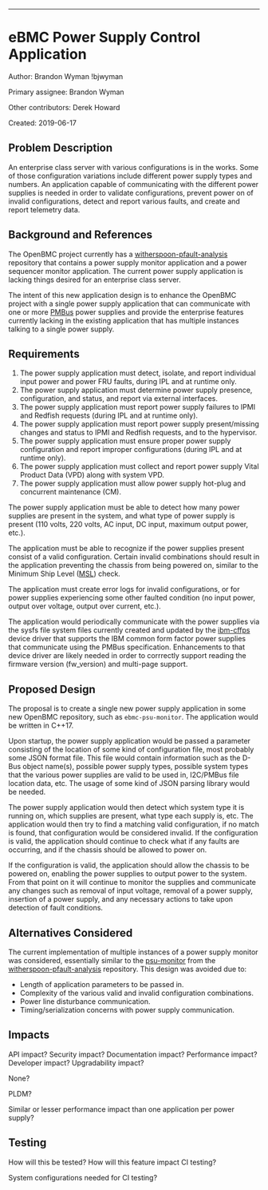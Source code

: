 
____

# eBMC Power Supply Control Application

Author:
  Brandon Wyman !bjwyman

Primary assignee:
  Brandon Wyman

Other contributors:
  Derek Howard

Created:
  2019-06-17

## Problem Description
An enterprise class server with various configurations is in the works. Some of
those configuration variations include different power supply types and numbers.
An application capable of communicating with the different power supplies is 
needed in order to validate configurations, prevent power on of invalid 
configurations, detect and report various faults, and create and report 
telemetry data.

## Background and References
The OpenBMC project currently has a [witherspoon-pfault-analysis][1] repository 
that contains a power supply monitor application and a power sequencer monitor
application. The current power supply application is lacking things desired for
an enterprise class server.

The intent of this new application design is to enhance the OpenBMC project 
with a single power supply application that can communicate with one or more 
[PMBus](https://en.wikipedia.org/wiki/Power_Management_Bus) power supplies and 
provide the enterprise features currently lacking in the existing application 
that has multiple instances talking to a single power supply.

## Requirements
1. The power supply application must detect, isolate, and report individual 
input power and power FRU faults, during IPL and at runtime only.  
2. The power supply application must determine power supply presence, 
configuration, and status, and report via external interfaces.  
3. The power supply application must report power supply failures to IPMI and 
Redfish requests (during IPL and at runtime only).  
4. The power supply application must report power supply present/missing changes 
and status to IPMI and Redfish requests, and to the hypervisor.  
5. The power supply application must ensure proper power supply configuration 
and report improper configurations (during IPL and at runtime only).  
6. The power supply application must collect and report power supply Vital 
Product Data (VPD) along with system VPD.  
7. The power supply application must allow power supply hot-plug and concurrent 
maintenance (CM).

The power supply application must be able to detect how many power supplies are 
present in the system, and what type of power supply is present (110 volts, 
220 volts, AC input, DC input, maximum output power, etc.).

The application must be able to recognize if the power supplies present 
consist of a valid configuration. Certain invalid combinations should result in
the application preventing the chassis from being powered on, similar to the 
Minimum Ship Level ([MSL][4]) check.

The application must create error logs for invalid configurations, or for power
supplies experiencing some other faulted condition (no input power, output over
voltage, output over current, etc.).

The application would periodically communicate with the power supplies via the
sysfs file system files currently created and updated by the [ibm-cffps][2] 
device driver that supports the IBM common form factor power supplies that 
communicate using the PMBus specification. Enhancements to that device driver 
are likely needed in order to corrrectly support reading the firmware version 
(fw_version) and multi-page support.

## Proposed Design
The proposal is to create a single new power supply application in some new 
OpenBMC repository, such as `ebmc-psu-monitor`. The application would be 
written in C++17.

Upon startup, the power supply application would be passed a parameter 
consisting of the location of some kind of configuration file, most probably 
some JSON format file. This file would contain information such as the D-Bus 
object name(s), possible power supply types, possible system types that the 
various power supplies are valid to be used in, I2C/PMBus file location data, 
etc. The usage of some kind of JSON parsing library would be needed.

The power supply application would then detect which system type it is running 
on, which supplies are present, what type each supply is, etc. The application
would then try to find a matching valid configuration, if no match is found, 
that configuration would be considered invalid. If the configuration is valid, 
the application should continue to check what if any faults are occurring, and 
if the chassis should be allowed to power on.

If the configuration is valid, the application should allow the chassis to be
powered on, enabling the power supplies to output power to the system. From 
that point on it will continue to monitor the supplies and communicate any 
changes such as removal of input voltage, removal of a power supply, insertion
of a power supply, and any necessary actions to take upon detection of fault 
conditions.

## Alternatives Considered
The current implementation of multiple instances of a power supply monitor was 
considered, essentially similar to the [psu-monitor][3] from the 
[witherspoon-pfault-analysis][1] repository. This design was avoided due to:
 - Length of application parameters to be passed in.
 - Complexity of the various valid and invalid configuration combinations.
 - Power line disturbance communication.
 - Timing/serialization concerns with power supply communication.

## Impacts
API impact? Security impact? Documentation impact? Performance impact?
Developer impact? Upgradability impact?

None?

PLDM?

Similar or lesser performance impact than one application per power supply?

## Testing
How will this be tested? How will this feature impact CI testing?

System configurations needed for CI testing?

[1]: https://github.com/openbmc/witherspoon-pfault-analysis
[2]: https://github.com/openbmc/linux/blob/dev-5.1/drivers/hwmon/pmbus/ibm-cffps.c
[3]: https://github.com/openbmc/witherspoon-pfault-analysis/tree/master/power-supply
[4]: https://github.com/openbmc/phosphor-dbus-interfaces/blob/master/xyz/openbmc_project/Control/README.msl.md
